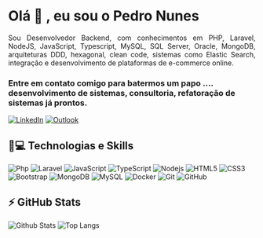 <h1 align = "justify"> Olá 👋 , eu sou o Pedro Nunes</h1>
<p align = "justify">Sou Desenvolvedor Backend, com conhecimentos em PHP, Laravel, NodeJS, JavaScript, Typescript, MySQL, SQL Server, Oracle, MongoDB, arquiteturas DDD, hexagonal, clean code, sistemas como Elastic Search, integração e desenvolvimento de plataformas de e-commerce online. </p>


### Entre em contato comigo para batermos um papo .... desenvolvimento de sistemas, consultoria, refatoração de sistemas já prontos.
[![LinkedIn](https://img.shields.io/badge/linkedin-%230077B5.svg?style=for-the-badge&logo=linkedin&logoColor=white&link=https://www.linkedin.com/in/pedronunesmoura/)](https://www.linkedin.com/in/pedronunesmoura/)
[![Outlook](https://img.shields.io/badge/Microsoft_Outlook-0078D4?style=for-the-badge&logo=microsoft-outlook&logoColor=white)](mailto:althnunes.desenvolvimento@outlook.com)

## 🚀💻 Technologias e Skills

![Php](https://img.shields.io/badge/-Php-181717?style=flat-square&logo=php)
![Laravel](https://img.shields.io/badge/-Laravel-181717?style=flat-square&logo=laravel)
![JavaScript](https://img.shields.io/badge/-JavaScript-black?style=flat-square&logo=javascript)
![TypeScript](https://img.shields.io/badge/-TypeScript-black?style=flat-square&logo=typescript)
![Nodejs](https://img.shields.io/badge/-Nodejs-black?style=flat-square&logo=Node.js)
![HTML5](https://img.shields.io/badge/-HTML5-E34F26?style=flat-square&logo=html5&logoColor=white)
![CSS3](https://img.shields.io/badge/-CSS3-1572B6?style=flat-square&logo=css3)
![Bootstrap](https://img.shields.io/badge/-Bootstrap-563D7C?style=flat-square&logo=bootstrap)
![MongoDB](https://img.shields.io/badge/-MongoDB-black?style=flat-square&logo=mongodb)
![MySQL](https://img.shields.io/badge/-MySQL-black?style=flat-square&logo=mysql)
![Docker](https://img.shields.io/badge/-Docker-black?style=flat-square&logo=docker)
![Git](https://img.shields.io/badge/-Git-black?style=flat-square&logo=git)
![GitHub](https://img.shields.io/badge/-GitHub-181717?style=flat-square&logo=github)


## ⚡ GitHub Stats

![Github Stats](https://github-readme-stats.vercel.app/api?username=Pnmoura&show_icons=true&count_private=true&show_icons=true&include_all_commits=true)
![Top Langs](https://github-readme-stats.vercel.app/api/top-langs/?username=Pnmoura&hide=TeX&layout=compact)
